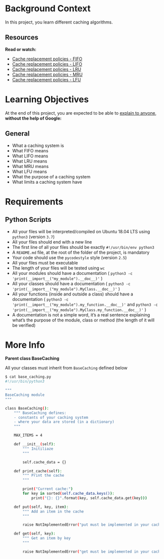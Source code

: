 # Background Context

In this project, you learn different caching algorithms.

## Resources

**Read or watch:**
- [Cache replacement policies - FIFO](https://intranet.alxswe.com/rltoken/fjhr6EvFeF3mWwsPQXUKdQ)
- [Cache replacement policies - LIFO]()
- [Cache replacement policies - LRU]()
- [Cache replacement policies - MRU]()
- [Cache replacement policies - LFU]()

# Learning Objectives
At the end of this project, you are expected to be able to [explain to anyone](), **without the help of Google:**

## General
- What a caching system is
- What FIFO means
- What LIFO means
- What LRU means
- What MRU means
- What LFU means
- What the purpose of a caching system
- What limits a caching system have

# Requirements

## Python Scripts
- All your files will be interpreted/compiled on Ubuntu 18.04 LTS using `python3` (version `3.7`)
- All your files should end with a new line
- The first line of all your files should be exactly `#!/usr/bin/env python3`
- A `README.md` file, at the root of the folder of the project, is mandatory
- Your code should use the `pycodestyle` style (version `2.5`)
- All your files must be executable
- The length of your files will be tested using `wc`
- All your modules should have a documentation ( `python3 -c 'print(__import__("my_module").__doc__)'` )
- All your classes should have a documentation ( `python3 -c 'print(__import__("my_module").MyClass.__doc__)'` )
- All your functions (inside and outside a class) should have a documentation ( `python3 -c 'print(__import__("my_module").my_function.__doc__)'` and `python3 -c 'print(__import__("my_module").MyClass.my_function.__doc__)'` )
- A documentation is not a simple word, it’s a real sentence explaining what’s the purpose of the module, class or method (the length of it will be verified)

# More Info

**Parent class BaseCaching**

All your classes must inherit from `BaseCaching` defined below

```bash
$ cat base_caching.py
#!/usr/bin/python3

"""
BaseCaching module
"""

class BaseCaching():
    """ BaseCaching defines:
    - constants of your caching system
    - where your data are stored (in a dictionary)
    """

    MAX_ITEMS = 4

    def __init__(self):
        """ Initiliaze
        """

        self.cache_data = {}

    def print_cache(self):
        """ Print the cache
        """

        print("Current cache:")
        for key in sorted(self.cache_data.keys()):
            print("{}: {}".format(key, self.cache_data.get(key)))

    def put(self, key, item):
        """ Add an item in the cache
        """

        raise NotImplementedError("put must be implemented in your cache class")

    def get(self, key):
        """ Get an item by key
        """

        raise NotImplementedError("get must be implemented in your cache class")
```
